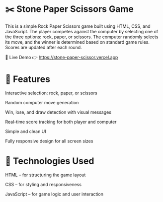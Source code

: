 # ✂️ Stone Paper Scissors Game
This is a simple Rock Paper Scissors game built using HTML, CSS, and JavaScript. The player competes against the computer by selecting one of the three options: rock, paper, or scissors. The computer randomly selects its move, and the winner is determined based on standard game rules. Scores are updated after each round.

🔗 Live Demo 👉 https://stone-paper-scissor.vercel.app

# 🚀 Features
Interactive selection: rock, paper, or scissors

Random computer move generation

Win, lose, and draw detection with visual messages

Real-time score tracking for both player and computer

Simple and clean UI

Fully responsive design for all screen sizes

# 📁 Technologies Used
HTML – for structuring the game layout

CSS – for styling and responsiveness

JavaScript – for game logic and user interaction
